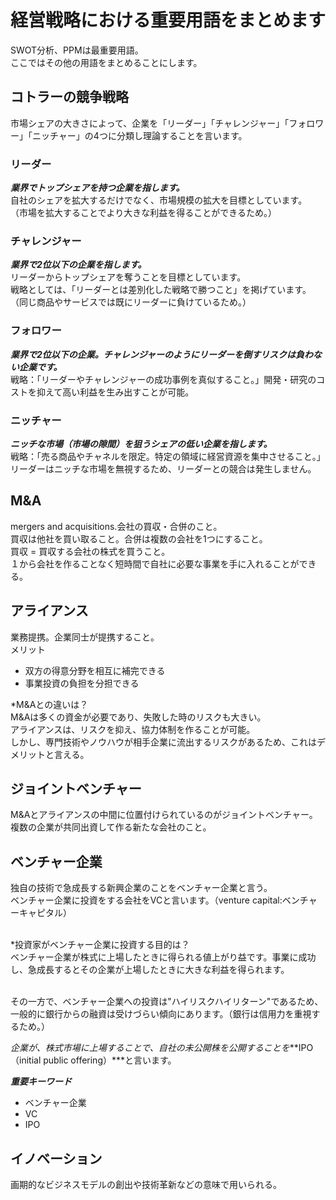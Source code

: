 # 経営戦略における重要用語をまとめます
SWOT分析、PPMは最重要用語。<br>
ここではその他の用語をまとめることにします。<br>

## コトラーの競争戦略
市場シェアの大きさによって、企業を「リーダー」「チャレンジャー」「フォロワー」「ニッチャー」の4つに分類し理論することを言います。

### リーダー
***業界でトップシェアを持つ企業を指します。***<br>
自社のシェアを拡大するだけでなく、市場規模の拡大を目標としています。<br>
（市場を拡大することでより大きな利益を得ることができるため。）<br>

### チャレンジャー
***業界で2位以下の企業を指します。***<br>
リーダーからトップシェアを奪うことを目標としています。<br>
戦略としては、「リーダーとは差別化した戦略で勝つこと」を掲げています。<br>
（同じ商品やサービスでは既にリーダーに負けているため。）<br>

### フォロワー
***業界で2位以下の企業。チャレンジャーのようにリーダーを倒すリスクは負わない企業です。***<br>
戦略：「リーダーやチャレンジャーの成功事例を真似すること。」開発・研究のコストを抑えて高い利益を生み出すことが可能。<br>

### ニッチャー
***ニッチな市場（市場の隙間）を狙うシェアの低い企業を指します。***<br>
戦略：「売る商品やチャネルを限定。特定の領域に経営資源を集中させること。」<br>
リーダーはニッチな市場を無視するため、リーダーとの競合は発生しません。<br>

## M&A
mergers and acquisitions.会社の買収・合併のこと。<br>
買収は他社を買い取ること。合併は複数の会社を1つにすること。<br>
買収 = 買収する会社の株式を買うこと。<br>
１から会社を作ることなく短時間で自社に必要な事業を手に入れることができる。<br>

## アライアンス
業務提携。企業同士が提携すること。<br>
メリット
- 双方の得意分野を相互に補完できる
- 事業投資の負担を分担できる

*M&Aとの違いは？<br>
M&Aは多くの資金が必要であり、失敗した時のリスクも大きい。<br>
アライアンスは、リスクを抑え、協力体制を作ることが可能。<br>
しかし、専門技術やノウハウが相手企業に流出するリスクがあるため、これはデメリットと言える。<br>

## ジョイントベンチャー
M&Aとアライアンスの中間に位置付けられているのがジョイントベンチャー。
複数の企業が共同出資して作る新たな会社のこと。

## ベンチャー企業
独自の技術で急成長する新興企業のことをベンチャー企業と言う。<br>
ベンチャー企業に投資をする会社をVCと言います。（venture capital:ベンチャーキャピタル）<br><br>

*投資家がベンチャー企業に投資する目的は？<br>
ベンチャー企業が株式に上場したときに得られる値上がり益です。事業に成功し、急成長するとその企業が上場したときに大きな利益を得られます。<br><br>

その一方で、ベンチャー企業への投資は"ハイリスクハイリターン"であるため、一般的に銀行からの融資は受けづらい傾向にあります。（銀行は信用力を重視するため。）<br>

*企業が、株式市場に上場することで、自社の未公開株を公開することを***IPO（initial public offering）***と言います。

***重要キーワード***
- ベンチャー企業
- VC
- IPO



## イノベーション
画期的なビジネスモデルの創出や技術革新などの意味で用いられる。



